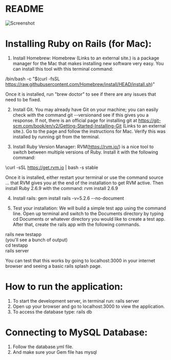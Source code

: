 # README
![Screenshot](Desktop/SimpleQuotes.png)

# Installing Ruby on Rails (for Mac):

1. Install Homebrew: Homebrew (Links to an external site.) is a package manager for the Mac that makes installing new software very easy. You can install this tool with this terminal command:

/bin/bash -c "$(curl -fsSL https://raw.githubusercontent.com/Homebrew/install/HEAD/install.sh)"

Once it is installed, run "brew doctor" to see if there are any issues that need to be fixed.

2. Install Git. You may already have Git on your machine; you can easily check with the command git --versionand see if this gives you a response. If not, there is an official page for installing git at https://git-scm.com/book/en/v2/Getting-Started-Installing-Git (Links to an external site.). Go to the page and follow the instructions for Mac. Verify this was installed by running git from the terminal.

3. Install Ruby Version Manager: RVM(https://rvm.io/) is a nice tool to switch between multiple versions of Ruby. Install it with the following command:

\curl -sSL https://get.rvm.io | bash -s stable

Once it is installed, either restart your terminal or use the command source ... that RVM gives you at the end of the installation to get RVM active. Then install Ruby 2.6.9 with the command: rvm install 2.6.9

4. Install rails: gem install rails -v=5.2.6 --no-document

5. Test your installation: We will build a simple test app using the command line. Open up terminal and switch to the Documents directory by typing cd Documents or whatever directory you would like to create a test app. After that, create the rails app with the following commands.

rails new testapp <br />
(you'll see a bunch of output) <br />
cd testapp <br />
rails server <br />

You can test that this works by going to localhost:3000 in your internet browser and seeing a basic rails splash page.

# How to run the application:

1. To start the development server, in terminal run: rails server
2. Open up your browser and go to localhost:3000 to view the application.
3. To access the database type: rails db

# Connecting to MySQL Database:
1. Follow the database.yml file.
2. And make sure your Gem file has mysql


